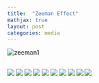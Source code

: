```yaml
---
title:  "Zeeman Effect"
mathjax: true
layout: post
categories: media
---
```


![zeeman1](https://raw.githubusercontent.com/darin-momayezi/darin-momayezi.github.io/master/images/zeeman1.png)

##

<img src="https://raw.githubusercontent.com/darin-momayezi/darin-momayezi.github.io/master/images/zeeman2.png" />
<img src="https://raw.githubusercontent.com/darin-momayezi/darin-momayezi.github.io/master/images/zeeman3.png" />
<img src="https://raw.githubusercontent.com/darin-momayezi/darin-momayezi.github.io/master/images/zeeman4.png" />
<img src="https://raw.githubusercontent.com/darin-momayezi/darin-momayezi.github.io/master/images/zeeman5.png" />
<img src="https://raw.githubusercontent.com/darin-momayezi/darin-momayezi.github.io/master/images/zeeman6.png" />
<img src="https://raw.githubusercontent.com/darin-momayezi/darin-momayezi.github.io/master/images/zeeman7.png" />
<img src="https://raw.githubusercontent.com/darin-momayezi/darin-momayezi.github.io/master/images/zeeman8.png" />
<img src="https://raw.githubusercontent.com/darin-momayezi/darin-momayezi.github.io/master/images/zeeman9.png" />
<img src="https://raw.githubusercontent.com/darin-momayezi/darin-momayezi.github.io/master/images/zeeman10.png" />
<img src="https://raw.githubusercontent.com/darin-momayezi/darin-momayezi.github.io/master/images/zeeman11.png" />
